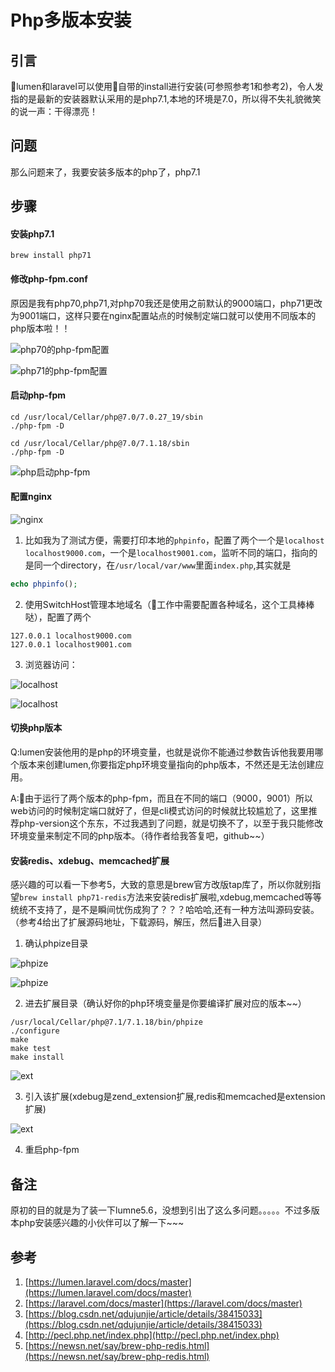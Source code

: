 # Php多版本安装

## 引言
lumen和laravel可以使用自带的install进行安装(可参照参考1和参考2)，令人发指的是最新的安装器默认采用的是php7.1,本地的环境是7.0，所以得不失礼貌微笑的说一声：干得漂亮！

## 问题
那么问题来了，我要安装多版本的php了，php7.1

## 步骤

#### 安装php7.1

```
brew install php71
```

#### 修改php-fpm.conf

原因是我有php70,php71,对php70我还是使用之前默认的9000端口，php71更改为9001端口，这样只要在nginx配置站点的时候制定端口就可以使用不同版本的php版本啦！！

![php70的php-fpm配置](./../assets/images/2018060515190001.png)

![php71的php-fpm配置](./../assets/images/2018060515190000.png)

#### 启动php-fpm

```
cd /usr/local/Cellar/php@7.0/7.0.27_19/sbin
./php-fpm -D

cd /usr/local/Cellar/php@7.0/7.1.18/sbin
./php-fpm -D
```

![php启动php-fpm](./../assets/images/2018060515190003.png)

#### 配置nginx

![nginx](./../assets/images/2018060515190004.png)

1. 比如我为了测试方便，需要打印本地的`phpinfo`，配置了两个一个是`localhost localhost9000.com`，一个是`localhost9001.com`，监听不同的端口，指向的是同一个directory，在`/usr/local/var/www`里面`index.php`,其实就是

```php
echo phpinfo();
```

2. 使用SwitchHost管理本地域名（工作中需要配置各种域名，这个工具棒棒哒），配置了两个

```
127.0.0.1 localhost9000.com
127.0.0.1 localhost9001.com
```

3. 浏览器访问：

![localhost](./../assets/images/2018060515190006.jpeg)

![localhost](./../assets/images/2018060515190005.jpeg)

#### 切换php版本
Q:lumen安装他用的是php的环境变量，也就是说你不能通过参数告诉他我要用哪个版本来创建lumen,你要指定php环境变量指向的php版本，不然还是无法创建应用。

A:由于运行了两个版本的php-fpm，而且在不同的端口（9000，9001）所以web访问的时候制定端口就好了，但是cli模式访问的时候就比较尴尬了，这里推荐php-version这个东东，不过我遇到了问题，就是切换不了，以至于我只能修改环境变量来制定不同的php版本。（待作者给我答复吧，github~~）

#### 安装redis、xdebug、memcached扩展

感兴趣的可以看一下参考5，大致的意思是brew官方改版tap库了，所以你就别指望`brew install php71-redis`方法来安装redis扩展啦,xdebug,memcached等等统统不支持了，是不是瞬间忧伤成狗了？？？哈哈哈,还有一种方法叫源码安装。（参考4给出了扩展源码地址，下载源码，解压，然后进入目录）

1. 确认phpize目录

![phpize](./../assets/images/2018060515190007.png)

![phpize](./../assets/images/2018060515190008.png)

2. 进去扩展目录（确认好你的php环境变量是你要编译扩展对应的版本~~）
```
/usr/local/Cellar/php@7.1/7.1.18/bin/phpize
./configure
make
make test
make install
```
![ext](./../assets/images/2018060515190009.png)

3. 引入该扩展(xdebug是zend_extension扩展,redis和memcached是extension扩展)

![ext](./../assets/images/2018060515190010.png)

4. 重启php-fpm

## 备注
原初的目的就是为了装一下lumne5.6，没想到引出了这么多问题。。。。。不过多版本php安装感兴趣的小伙伴可以了解一下~~~

## 参考
1. [https://lumen.laravel.com/docs/master](https://lumen.laravel.com/docs/master)
2. [https://laravel.com/docs/master](https://laravel.com/docs/master)
3. [https://blog.csdn.net/qdujunjie/article/details/38415033](https://blog.csdn.net/qdujunjie/article/details/38415033)
4. [http://pecl.php.net/index.php](http://pecl.php.net/index.php)
5. [https://newsn.net/say/brew-php-redis.html](https://newsn.net/say/brew-php-redis.html)